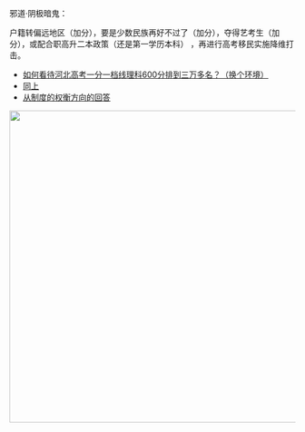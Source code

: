 邪道·阴极暗鬼：

户籍转偏远地区（加分），要是少数民族再好不过了（加分），夺得艺考生（加分），或配合职高升二本政策（还是第一学历本科） ，再进行高考移民实施降维打击。

* [如何看待河北高考一分一档线理科600分排到三万多名？（换个环境）](https://www.zhihu.com/question/408486539/answer/1356665205)
* [同上](https://www.zhihu.com/question/408486539)
* [从制度的权衡方向的回答](https://www.zhihu.com/question/408486539/answer/1357743090)

<div align="center">
	<img src="https://i.loli.net/2020/07/23/pi4jGZBIulNqtYH.jpg" width="550">
</div>
